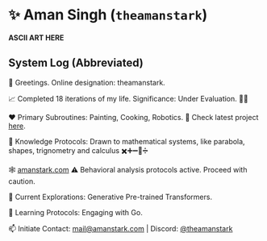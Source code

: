 # ✨ Aman Singh (`theamanstark`)

**ASCII ART HERE** 

## System Log (Abbreviated) 

👋  Greetings. Online designation: theamanstark.

📈  Completed 18 iterations of my life. Significance: Under Evaluation. 😶‍🌫️

❤️  Primary Subroutines: Painting, Cooking, Robotics. 🤖 Check latest project [here](https://imstark.link/bionic). 

👻  Knowledge Protocols: Drawn to mathematical systems, like parabola, shapes, trignometry and calculus ✖️➕➖🟰➗

🕸️  [amanstark.com](https://www.amanstark.com)  ⚠️  Behavioral analysis protocols active. Proceed with caution. 

👀  Current Explorations: Generative Pre-trained Transformers.

🌱  Learning Protocols:  Engaging with Go.

📫  Initiate Contact: mail@amanstark.com | Discord: [@theamanstark](https://imstark.link/discord) 
